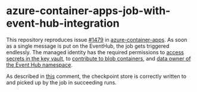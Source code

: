 # azure-container-apps-job-with-event-hub-integration

This repository reproduces issue [#1479](https://github.com/microsoft/azure-container-apps/issues/1479) in [azure-container-apps](https://github.com/microsoft/azure-container-apps). As soon as a single message is put on the EventHub, the job gets triggered endlessly. The managed identity has the required permissions to [access secrets in the key vault](infra/app/keyVaultAccess.bicep), to [contribute to blob containers](infra/app/storageAccountAccess.bicep), and [data owner of the Event Hub namespace](infra/app/eventHubNamespaceAccess.bicep).

As described in [this](https://github.com/microsoft/azure-container-apps/issues/1479#issuecomment-2864069015) comment, the checkpoint store is correctly written to and picked up by the job in succeeding runs.